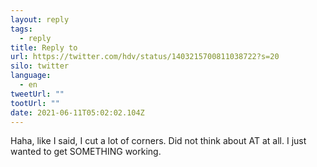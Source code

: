 ```yaml
---
layout: reply
tags:
  - reply
title: Reply to
url: https://twitter.com/hdv/status/1403215700811038722?s=20
silo: twitter
language:
  - en
tweetUrl: ""
tootUrl: ""
date: 2021-06-11T05:02:02.104Z
---
```

Haha, like I said, I cut a lot of corners. Did not think about AT at all. I just wanted to get SOMETHING working.